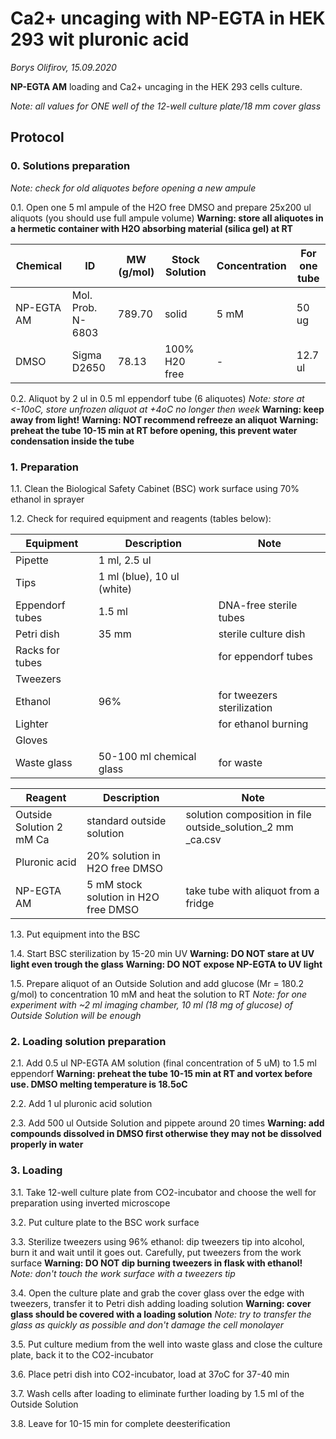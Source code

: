 Ca2+ uncaging with NP-EGTA in HEK 293 wit pluronic acid
=====================================
*Borys Olifirov, 15.09.2020*


**NP-EGTA AM** loading and Ca2+ uncaging in the HEK 293 cells culture.

*Note: all values for ONE well of the 12-well culture plate/18 mm cover glass*

## Protocol
### 0. Solutions preparation

*Note: сheck for old aliquotes before opening a new ampule*

0.1. Open one 5 ml ampule of the H2O free DMSO and prepare 25x200 ul aliquots (you should use full ampule volume)
**Warning: store all aliquotes in a hermetic container with H2O absorbing material (silica gel) at RT**

|Chemical   |ID               |MW (g/mol)|Stock Solution|Concentration|For one tube|
|-----------|-----------------|----------|--------------|-------------|------------|
|NP-EGTA AM |Mol. Prob. N-6803|789.70    |solid         |5 mM         |50 ug       |
|DMSO       |Sigma D2650      |78.13     |100% H20 free |-            |12.7 ul     |

0.2. Aliquot by 2 ul in 0.5 ml eppendorf tube (6 aliquotes)
*Note: store at <-10oC, store unfrozen aliquot at +4oC no longer then week*
**Warning: keep away from light!**
**Warning: NOT recommend refreeze an aliquot**
**Warning: preheat the tube 10-15 min at RT before opening, this prevent water condensation inside the tube**


### 1. Preparation
1.1. Clean the Biological Safety Cabinet (BSC) work surface using 70% ethanol in sprayer

1.2. Check for required equipment and reagents (tables below):

| **Equipment**       | Description                  | Note                                        |
|---------------------|------------------------------|---------------------------------------------|
| Pipette             | 1 ml, 2.5 ul                 |                                             |
| Tips                | 1 ml (blue), 10 ul (white)   |                                             |
| Eppendorf tubes     | 1.5 ml                       | DNA-free sterile tubes                      |
| Petri dish          | 35 mm                        | sterile culture dish                        |
| Racks for tubes     |                              | for eppendorf tubes                         |
| Tweezers            |                              |                                             |
| Ethanol             | 96%                          | for tweezers sterilization                  |
| Lighter             |                              | for ethanol burning                         |
| Gloves              |                              |                                             |
| Waste glass         | 50-100 ml chemical glass     | for waste                                   |


| **Reagent**              | Description                          | Note                                                       |
| ------------------------ | ------------------------------------ | ---------------------------------------------------------- |
| Outside Solution 2 mM Ca | standard outside solution            | solution composition in file outside_solution_2 mm _ca.csv |
| Pluronic acid            | 20% solution in H2O free DMSO        |                                                            |
| NP-EGTA AM               | 5 mM stock solution in H2O free DMSO | take tube with aliquot from a fridge                       |

1.3. Put equipment into the BSC
    
1.4. Start BSC sterilization by 15-20 min UV
**Warning: DO NOT stare at UV light even trough the glass**
**Warning: DO NOT expose NP-EGTA to UV light**

1.5. Prepare aliquot of an Outside Solution and add glucose (Mr = 180.2 g/mol) to concentration 10 mM and 
heat the solution to RT
*Note: for one experiment with  ~2 ml imaging chamber, 10 ml (18 mg of glucose) of Outside Solution will be enough*


### 2. Loading solution preparation

2.1. Add 0.5 ul NP-EGTA AM solution (final concentration of 5 uM) to 1.5 ml eppendorf
**Warning: preheat the tube 10-15 min at RT and vortex before use. DMSO melting temperature is 18.5oC**

2.2. Add 1 ul pluronic acid solution

2.3. Add 500 ul Outside Solution and pippete around 20 times
**Warning: add compounds dissolved in DMSO first otherwise they may not be dissolved properly in water**


### 3. Loading

3.1. Take 12-well culture plate from CO2-incubator and choose the well for preparation using inverted microscope

3.2. Put culture plate to the BSC work surface

3.3. Sterilize tweezers using 96% ethanol: dip tweezers tip into alcohol, burn it and wait until it goes out. Carefully, put tweezers from the work surface
**Warning: DO NOT dip burning tweezers in flask with ethanol!**
*Note: don't touch the work surface with a tweezers tip*

3.4. Open the culture plate and grab the cover glass over the edge with tweezers, transfer it to Petri dish adding loading solution
**Warning: cover glass should be covered with a loading solution**
*Note: try to transfer the glass as quickly as possible and don't damage the cell monolayer*

3.5. Put culture medium from the well into waste glass and close the culture plate, back it to the CO2-incubator

3.6. Place petri dish into CO2-incubator, load at 37oC for 37-40 min

3.7. Wash cells after loading to eliminate further loading by 1.5 ml of the Outside Solution

3.8. Leave for 10-15 min for complete deesterification
